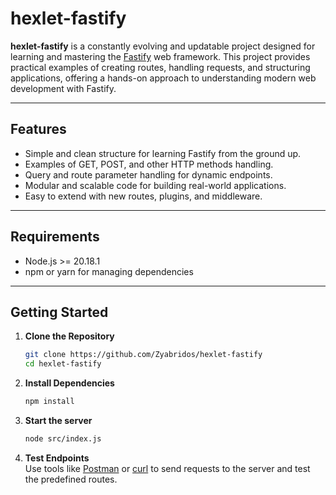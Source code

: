 # hexlet-fastify

**hexlet-fastify** is a constantly evolving and updatable project designed for learning and mastering the [Fastify](https://www.fastify.io/) web framework. This project provides practical examples of creating routes, handling requests, and structuring applications, offering a hands-on approach to understanding modern web development with Fastify.

---

## Features

- Simple and clean structure for learning Fastify from the ground up.
- Examples of GET, POST, and other HTTP methods handling.
- Query and route parameter handling for dynamic endpoints.
- Modular and scalable code for building real-world applications.
- Easy to extend with new routes, plugins, and middleware.

---

## Requirements

- Node.js >= 20.18.1
- npm or yarn for managing dependencies

---

## Getting Started

1. **Clone the Repository**  
   ```bash
   git clone https://github.com/Zyabridos/hexlet-fastify
   cd hexlet-fastify

2. **Install Dependencies**  
   ```bash
   npm install

3. **Start the server**  
   ```bash
   node src/index.js 

4. **Test Endpoints**  
   Use tools like [Postman](https://www.postman.com/) or [curl](https://curl.se/) to send requests to the server and test the predefined routes.
